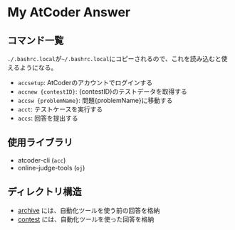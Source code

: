 # My AtCoder Answer

## コマンド一覧
`./.bashrc.local`が`~/.bashrc.local`にコピーされるので、これを読み込むと使えるようになる。

- `accsetup`: AtCoderのアカウントでログインする
- `accnew {contestID}`: {contestID}のテストデータを取得する
- `accsw {problemName}`: 問題{problemName}に移動する
- `acct`: テストケースを実行する
- `accs`: 回答を提出する

## 使用ライブラリ
- atcoder-cli (`acc`)
- online-judge-tools (`oj`)

## ディレクトリ構造
- [archive](./archive/) には、自動化ツールを使う前の回答を格納
- [contest](./contest/) には、自動化ツールを使った回答を格納
